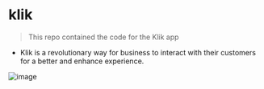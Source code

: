 # klik

> This repo contained the code for the Klik app 
- Klik is a revolutionary way for business to interact with their customers for a better and enhance experience.

![image](https://user-images.githubusercontent.com/18449347/98310929-2a4d4b80-1f9c-11eb-8225-42be15b8cb80.png)
